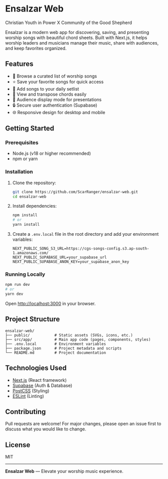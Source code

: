 # Ensalzar Web
Christian Youth in Power X Community of the Good Shepherd

Ensalzar is a modern web app for discovering, saving, and presenting worship songs with beautiful chord sheets. Built with Next.js, it helps worship leaders and musicians manage their music, share with audiences, and keep favorites organized.

## Features

- 🎵 Browse a curated list of worship songs
- ⭐ Save your favorite songs for quick access
- 📅 Add songs to your daily setlist
- 🎸 View and transpose chords easily
- 👥 Audience display mode for presentations
- 🔒 Secure user authentication (Supabase)
- 🌐 Responsive design for desktop and mobile

## Getting Started

### Prerequisites
- Node.js (v18 or higher recommended)
- npm or yarn

### Installation
1. Clone the repository:
   ```sh
   git clone https://github.com/ScarRanger/ensalzar-web.git
   cd ensalzar-web
   ```
2. Install dependencies:
   ```sh
   npm install
   # or
   yarn install
   ```
3. Create a `.env.local` file in the root directory and add your environment variables:
   ```env
   NEXT_PUBLIC_SONG_S3_URL=https://cgs-songs-config.s3.ap-south-1.amazonaws.com/
   NEXT_PUBLIC_SUPABASE_URL=your_supabase_url
   NEXT_PUBLIC_SUPABASE_ANON_KEY=your_supabase_anon_key
   ```

### Running Locally
```sh
npm run dev
# or
yarn dev
```
Open [http://localhost:3000](http://localhost:3000) in your browser.

## Project Structure
```
ensalzar-web/
├── public/           # Static assets (SVGs, icons, etc.)
├── src/app/          # Main app code (pages, components, styles)
├── .env.local        # Environment variables
├── package.json      # Project metadata and scripts
└── README.md         # Project documentation
```

## Technologies Used
- [Next.js](https://nextjs.org/) (React framework)
- [Supabase](https://supabase.com/) (Auth & Database)
- [PostCSS](https://postcss.org/) (Styling)
- [ESLint](https://eslint.org/) (Linting)

## Contributing
Pull requests are welcome! For major changes, please open an issue first to discuss what you would like to change.

## License
MIT

---

**Ensalzar Web** — Elevate your worship music experience.
